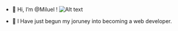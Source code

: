 - 👋 Hi, I’m @Miluel ! ![Alt text](https://c.tenor.com/1qrL4H6t1oAAAAAC/hedgehog.gif)

- 🌱 I Have just begun my joruney into becoming a web developer. 


<!---
Miluel/Miluel is a ✨ special ✨ repository because its `README.md` (this file) appears on your GitHub profile.
You can click the Preview link to take a look at your changes.
--->
